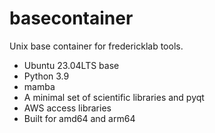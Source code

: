 # basecontainer

Unix base container for fredericklab tools.

* Ubuntu 23.04LTS base
* Python 3.9
* mamba
* A minimal set of scientific libraries and pyqt
* AWS access libraries
* Built for amd64 and arm64
